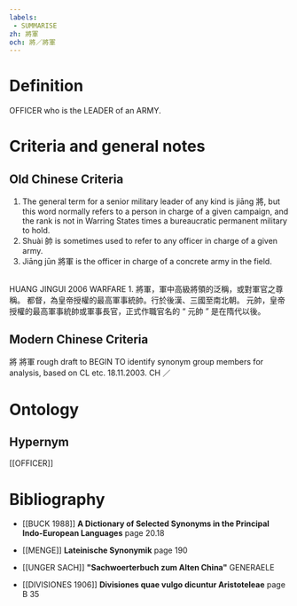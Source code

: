 ```yaml
---
labels: 
 - SUMMARISE
zh: 將軍
och: 將／將軍
---
```


# Definition
OFFICER who is the LEADER of an ARMY.
# Criteria and general notes
## Old Chinese Criteria
1. The general term for a senior military leader of any kind is jiāng 將, but this word normally refers to a person in charge of a given campaign, and the rank is not in Warring States times a bureaucratic permanent military to hold.
2. Shuài 帥 is sometimes used to refer to any officer in charge of a given army.
3. Jiāng jūn 將軍 is the officer in charge of a concrete army in the field.
## 
HUANG JINGUI 2006
WARFARE 1.
將軍，軍中高級將領的泛稱，或對軍官之尊稱。
都督，為皇帝授權的最高軍事統帥。行於後漢、三國至南北朝。
元帥，皇帝授權的最高軍事統帥或軍事長官，正式作職官名的 “ 元帥 ” 是在隋代以後。
## Modern Chinese Criteria
將
將軍
rough draft to BEGIN TO identify synonym group members for analysis, based on CL etc. 18.11.2003. CH ／
# Ontology

## Hypernym
[[OFFICER]]
# Bibliography
- [[BUCK 1988]]
**A Dictionary of Selected Synonyms in the Principal Indo-European Languages** page 20.18

- [[MENGE]]
**Lateinische Synonymik** page 190

- [[UNGER SACH]]
**"Sachwoerterbuch zum Alten China"** 
GENERAELE
- [[DIVISIONES 1906]]
**Divisiones quae vulgo dicuntur Aristoteleae** page B 35
